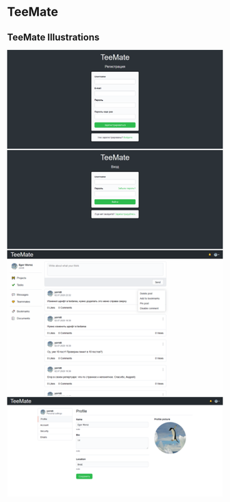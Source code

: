 # TeeMate

## TeeMate Illustrations

![Illustration](https://github.com/yorrdt/teemate/blob/master/teemate-scr(4).png)
![Illustration](https://github.com/yorrdt/teemate/blob/master/teemate-scr(3).png)
![Illustration](https://github.com/yorrdt/teemate/blob/master/teemate-scr(2).png)
![Illustration](https://github.com/yorrdt/teemate/blob/master/teemate-scr(1).png)
